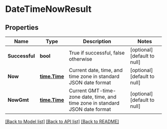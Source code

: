 # DateTimeNowResult

## Properties
Name | Type | Description | Notes
------------ | ------------- | ------------- | -------------
**Successful** | **bool** | True if successful, false otherwise | [optional] [default to null]
**Now** | [**time.Time**](time.Time.md) | Current date, time, and time zone in standard JSON date format | [optional] [default to null]
**NowGmt** | [**time.Time**](time.Time.md) | Current GMT-time-zone date, time, and time zone in standard JSON date format | [optional] [default to null]

[[Back to Model list]](../README.md#documentation-for-models) [[Back to API list]](../README.md#documentation-for-api-endpoints) [[Back to README]](../README.md)



